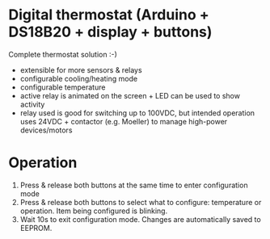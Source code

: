 # Digital thermostat (Arduino + DS18B20 + display + buttons)

Complete thermostat solution :-)
* extensible for more sensors & relays
* configurable cooling/heating mode
* configurable temperature
* active relay is animated on the screen + LED can be used to show activity
* relay used is good for switching up to 100VDC, but intended operation uses 24VDC + contactor (e.g. Moeller) to manage high-power devices/motors

# Operation
1. Press & release both buttons at the same time to enter configuration mode
1. Press & release both buttons to select what to configure: temperature or operation. Item being configured is blinking.
1. Wait 10s to exit configuration mode. Changes are automatically saved to EEPROM.
